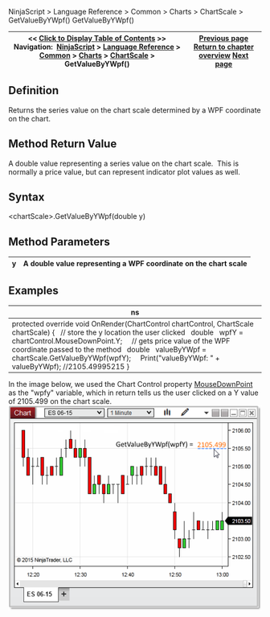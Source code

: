 ﻿
NinjaScript \> Language Reference \> Common \> Charts \> ChartScale \> GetValueByYWpf()
GetValueByYWpf()

| \<\< [Click to Display Table of Contents](getvaluebyywpf.md) \>\> **Navigation:**     [NinjaScript](ninjascript-1.md) \> [Language Reference](language_reference_wip-1.md) \> [Common](common-1.md) \> [Charts](chart-1.md) \> [ChartScale](chartscale-1.md) \> GetValueByYWpf() | [Previous page](getvaluebyy-1.md) [Return to chapter overview](chartscale-1.md) [Next page](getybyvalue-1.md) |
| --- | --- |

## Definition
Returns the series value on the chart scale determined by a WPF coordinate on the chart.  
 
## Method Return Value
A double value representing a series value on the chart scale.  This is normally a price value, but can represent indicator plot values as well.
 
## Syntax
\<chartScale\>.GetValueByYWpf(double y)
## 
## Method Parameters
| y | A double value representing a WPF coordinate on the chart scale |
| --- | --- |

## 
## 
## Examples
| ns |
| --- |
| protected override void OnRender(ChartControl chartControl, ChartScale chartScale) {    // store the y location the user clicked    double   wpfY \= chartControl.MouseDownPoint.Y;      // gets price value of the WPF coordinate passed to the method    double   valueByYWpf \= chartScale.GetValueByYWpf(wpfY);      Print("valueByYWpf: " \+ valueByYWpf); //2105\.49995215 } |

In the image below, we used the Chart Control property [MouseDownPoint](mousedownpoint-1.md) as the "wpfy" variable, which in return tells us the user clicked on a Y value of 2105\.499 on the chart scale.
 
![getvaluebyywpf](getvaluebyywpf.png)
